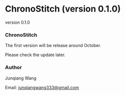 # ChronoStitch (version 0.1.0)


version 0.1.0

### ChronoStitch

The first version will be release around October.

Please check the update later.



### Author 

Junqiang Wang

Email: junqiangwang333@gmail.com



